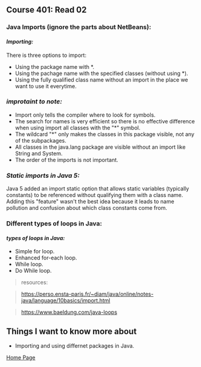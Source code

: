 ## **Course 401: Read 02**


### **Java Imports (ignore the parts about NetBeans):**
#### *Importing:*
There is three options to import:
+ Using the package name with *.
+ Using the pachage name with the specified classes (without using *).
+ Using the fully qualified class name without an import in the place we want to use it everytime.

### *improtaint to note:*
+ Import only tells the compiler where to look for symbols.
+ The search for names is very efficient so there is no effective difference when using import all classes with the "*" symbol.
+ The wildcard "*" only makes the classes in this package visible, not any of the subpackages.
+ All classes in the java.lang package are visible without an import like String and System.
+ The order of the imports is not important.

### *Static imports in Java 5:*
Java 5 added an import static option that allows static variables (typically constants) to be referenced without qualifying them with a class name. Adding this "feature" wasn't the best idea because it leads to name pollution and confusion about which class constants come from.

### **Different types of loops in Java:**
#### *types of loops in Java:*
+ Simple for loop.
+ Enhanced for-each loop.
+ While loop.
+ Do While loop.


>resources: 

>https://perso.ensta-paris.fr/~diam/java/online/notes-java/language/10basics/import.html

>https://www.baeldung.com/java-loops


## Things I want to know more about
+ Importing and using differnet packages in Java.



[Home Page](../README.md)
